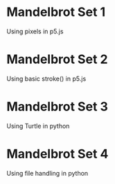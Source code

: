 # Mandelbrot Set 1
Using pixels in p5.js
# Mandelbrot Set 2
Using basic stroke() in p5.js
# Mandelbrot Set 3
Using Turtle in python
# Mandelbrot Set 4
Using file handling in python
